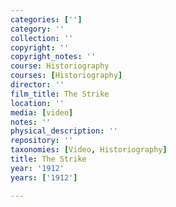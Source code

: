 ```yaml
---
categories: ['']
category: ''
collection: ''
copyright: ''
copyright_notes: ''
course: Historiography
courses: [Historiography]
director: ''
film_title: The Strike
location: ''
media: [video]
notes: ''
physical_description: ''
repository: ''
taxonomies: [Video, Historiography]
title: The Strike
year: '1912'
years: ['1912']

---
```

